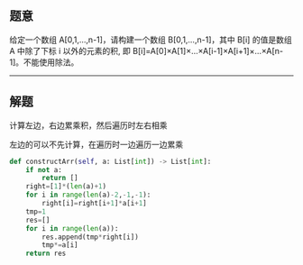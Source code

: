 ## 题意

给定一个数组 A[0,1,…,n-1]，请构建一个数组 B[0,1,…,n-1]，其中 B[i] 的值是数组 A 中除了下标 i 以外的元素的积, 即 B[i]=A[0]×A[1]×…×A[i-1]×A[i+1]×…×A[n-1]。不能使用除法。

---
## 解题

计算左边，右边累乘积，然后遍历时左右相乘

左边的可以不先计算，在遍历时一边遍历一边累乘

```python
def constructArr(self, a: List[int]) -> List[int]:
	if not a:
		return []
	right=[1]*(len(a)+1)
	for i in range(len(a)-2,-1,-1):
		right[i]=right[i+1]*a[i+1]
	tmp=1
	res=[]
	for i in range(len(a)):
		res.append(tmp*right[i])
		tmp*=a[i]
	return res
```